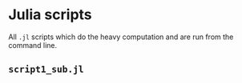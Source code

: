 # Julia scripts

All `.jl` scripts which do the heavy computation and are run from the command line.

## `script1_sub.jl`